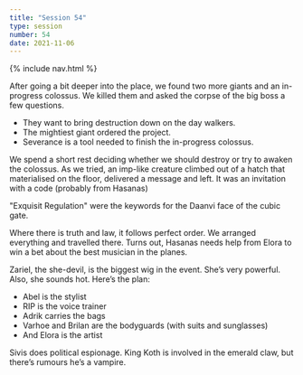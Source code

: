 ```yaml
---
title: "Session 54"
type: session
number: 54
date: 2021-11-06
---
```


{% include nav.html %}

After going a bit deeper into the place, we found two more giants and an in-progress colossus. We killed them and asked the corpse of the big boss a few questions.
- They want to bring destruction down on the day walkers.
- The mightiest giant ordered the project.
- Severance is a tool needed to finish the in-progress colossus.

We spend a short rest deciding whether we should destroy or try to awaken the colossus. As we tried, an imp-like creature climbed out of a hatch that materialised on the floor, delivered a message and left. It was an invitation with a code (probably from Hasanas)

"Exquisit Regulation" were the keywords for the Daanvi face of the cubic gate. 

Where there is truth and law, it follows perfect order. We arranged everything and travelled there. Turns out, Hasanas needs help from Elora to win a bet about the best musician in the planes.

Zariel, the she-devil, is the biggest wig in the event. She’s very powerful. Also, she sounds hot.
Here’s the plan:
- Abel is the stylist
- RIP is the voice trainer
- Adrik carries the bags
- Varhoe and Brilan are the bodyguards (with suits and sunglasses)
- And Elora is the artist

Sivis does political espionage. King Koth is involved in the emerald claw, but there’s rumours he’s a vampire.
